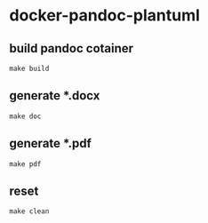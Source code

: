 # docker-pandoc-plantuml

## build pandoc cotainer

```bash:
make build
```

## generate *.docx

```bash:
make doc
```

## generate *.pdf

```bash:
make pdf
```

## reset

```bash:
make clean
```
